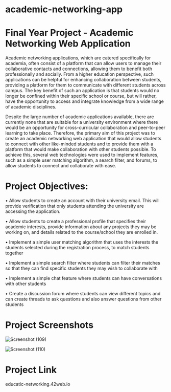 # academic-networking-app
# Final Year Project - Academic Networking Web Application

Academic networking applications, which are catered specifically for academia, often
consist of a platform that can allow users to manage their collaborative contacts and
connections, allowing them to benefit both professionally and socially. From a higher
education perspective, such applications can be helpful for enhancing collaboration
between students, providing a platform for them to communicate with different students
across campus. The key benefit of such an application is that students would no longer
be confined within their specific school or course, but will rather, have the opportunity
to access and integrate knowledge from a wide range of academic disciplines.

Despite the large number of academic applications available, there are currently none
that are suitable for a university environment where there would be an opportunity for
cross-curricular collaboration and peer-to-peer learning to take place. Therefore, the
primary aim of this project was to create an academic networking web application that
would allow students to connect with other like-minded students and to provide them
with a platform that would make collaboration with other students possible. To achieve
this, several web technologies were used to implement features, such as a simple user
matching algorithm, a search filter, and forums, to allow students to connect and
collaborate with ease. 

# Project Objectives:

• Allow students to create an account with their university email. This will provide
verification that only students attending the university are accessing the application.

• Allow students to create a professional profile that specifies their academic
interests, provide information about any projects they may be working on, and
details related to the course/school they are enrolled in.

• Implement a simple user matching algorithm that uses the interests the students
selected during the registration process, to match students together

• Implement a simple search filter where students can filter their matches so that they
can find specific students they may wish to collaborate with

• Implement a simple chat feature where students can have conversations with other
students

• Create a discussion forum where students can view different topics and can create
threads to ask questions and also answer questions from other students

# Project Screenshots

![Screenshot (109)](https://user-images.githubusercontent.com/120040449/235695541-17ccbd90-97b2-4c40-826e-6ea235f16095.png)

![Screenshot (110)](https://user-images.githubusercontent.com/120040449/235695720-9b6fbbf9-8ab5-486d-8cf0-9754b7b91606.png)

# Project Link
educatic-networking.42web.io
